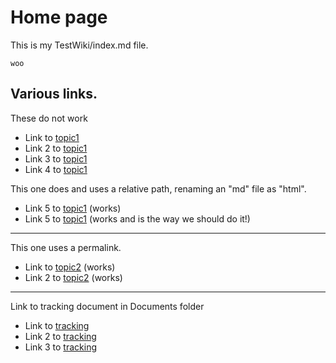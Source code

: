 # Home page

This is my TestWiki/index.md file.

`woo`

## Various links.

These do not work
* Link to [topic1](https://github.com/bfasching/TestWiki/blob/main/docs/subdir/topic1.html)
* Link 2 to [topic1](https://bfasching.github.io/TestWiki/docs/topic1.html)
* Link 3 to [topic1](/docs/subdir/topic1.html)
* Link 4 to [topic1](/subdir/topic1.html)

This one does and uses a relative path, renaming an "md" file as "html".
* Link 5 to [topic1](docs/subdir/topic1.html) (works)
* Link 5 to [topic1](docs/subdir/topic1.md) (works and is the way we should do it!)

---

This one uses a permalink.

* Link to [topic2](sub/topic2.html) (works)
* Link 2 to [topic2](sub/topic2) (works)

----

Link to tracking document in Documents folder

* Link to [tracking](../Documentation/tracking/Tracking.html)
* Link 2 to [tracking](/Documentation/tracking/Tracking.html)
* Link 3 to [tracking](Documentation/tracking/Tracking.html)
